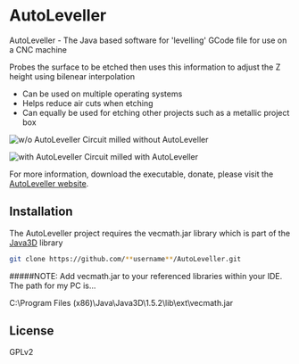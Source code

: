 AutoLeveller
=========

AutoLeveller - The Java based software for 'levelling' GCode file for use on a CNC machine

Probes the surface to be etched then uses this information to adjust the Z height using bilenear interpolation

  - Can be used on multiple operating systems
  - Helps reduce air cuts when etching
  - Can equally be used for etching other projects such as a metallic project box

![w/o AutoLeveller](http://www.autoleveller.co.uk/assets/img/img-fig1.jpg "Circuit milled without AutoLeveller")
Circuit milled without AutoLeveller

![with AutoLeveller](http://www.autoleveller.co.uk/assets/img/img-fig2.jpg "Circuit milled with AutoLeveller")
Circuit milled with AutoLeveller

For more information, download the executable, donate, please visit the [AutoLeveller website](http://www.autoleveller.co.uk).

Installation
--------------

The AutoLeveller project requires the vecmath.jar library which is part of the [Java3D](http://www.oracle.com/technetwork/java/javase/tech/index-jsp-138252.html) library

```sh
git clone https://github.com/**username**/AutoLeveller.git
```

#####NOTE: 
Add vecmath.jar to your referenced libraries within your IDE. The path for my PC is... 

C:\Program Files (x86)\Java\Java3D\1.5.2\lib\ext\vecmath.jar


License
-

GPLv2
    